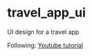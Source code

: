 # travel_app_ui

UI design for a travel app

Following: [Youtube tutorial](https://www.youtube.com/watch?v=CSa6Ocyog4U "Travel UI design tutorial")
